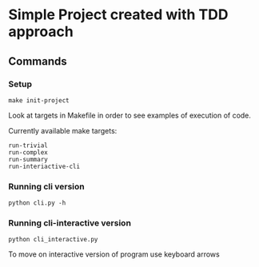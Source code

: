# Simple Project created with TDD approach

## Commands

### Setup 
```
make init-project
```
Look at targets in Makefile in order to see examples of execution of code.

Currently available make targets:
```
run-trivial
run-complex
run-summary
run-interiactive-cli
```

### Running cli version
```
python cli.py -h
```
### Running cli-interactive version
```
python cli_interactive.py
```
To move on interactive version of program use keyboard arrows